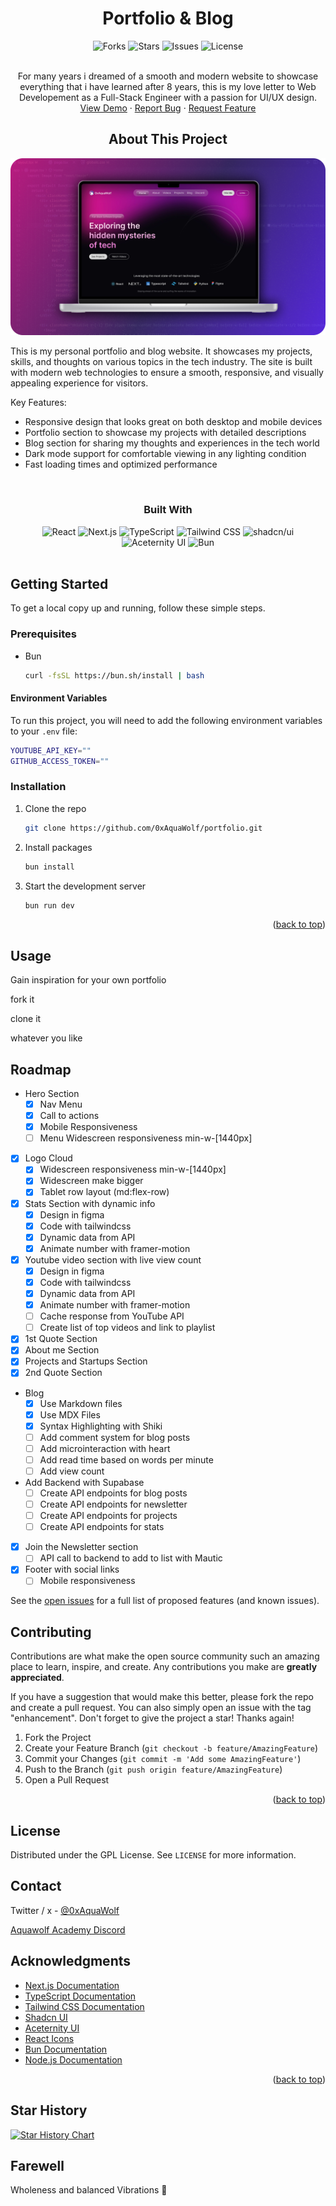 <h1 align="center">Portfolio & Blog</h3>

<a name="readme-top"></a>

<!-- PROJECT SHIELDS -->
<div align="center">
<!-- PROJECT SHIELDS -->
<img src="https://img.shields.io/github/forks/0xAquaWolf/portfolio.svg?style=for-the-badge" alt="Forks">
<img src="https://img.shields.io/github/stars/0xAquaWolf/portfolio.svg?style=for-the-badge" alt="Stars">
<img src="https://img.shields.io/github/issues/0xAquaWolf/portfolio.svg?style=for-the-badge" alt="Issues">
<img src="https://img.shields.io/github/license/0xAquaWolf/portfolio.svg?style=for-the-badge" alt="License">

</div>

<!-- PROJECT LOGO -->
<br />
<div align="center">

  <p align="center">
  For many years i dreamed of a smooth and modern website to showcase everything that i have learned after 8 years, this is my love letter to Web Developement as a Full-Stack Engineer with a passion for UI/UX design.
    <br />
    <a href="https://0xAquaWolf.com">View Demo</a>
    ·
    <a href="https://github.com/0xAquaWolf/portfolio/issues">Report Bug</a>
    ·
    <a href="https://github.com/0xAquaWolf/portfolio/issues">Request Feature</a>
  </p>
</div>

<!-- ABOUT THE PROJECT -->

<h2 align="center">About This Project</h3>

[![Portfolio Screen Shot][product-screenshot]](https://0xaquawolf.com)

This is my personal portfolio and blog website. It showcases my projects, skills, and thoughts on various topics in the tech industry. The site is built with modern web technologies to ensure a smooth, responsive, and visually appealing experience for visitors.

Key Features:

- Responsive design that looks great on both desktop and mobile devices
- Portfolio section to showcase my projects with detailed descriptions
- Blog section for sharing my thoughts and experiences in the tech world
- Dark mode support for comfortable viewing in any lighting condition
- Fast loading times and optimized performance

<br>
<h3 align="center">Built With</h3>
<div align="center">
<img src="https://img.shields.io/badge/React-20232A?style=for-the-badge&logo=react&logoColor=61DAFB" alt="React">
<img src="https://img.shields.io/badge/Next.js-000000?style=for-the-badge&logo=next.js&logoColor=white" alt="Next.js">
<img src="https://img.shields.io/badge/TypeScript-007ACC?style=for-the-badge&logo=typescript&logoColor=white" alt="TypeScript">
<img src="https://img.shields.io/badge/Tailwind_CSS-38B2AC?style=for-the-badge&logo=tailwind-css&logoColor=white" alt="Tailwind CSS">
<img src="https://img.shields.io/badge/shadcn%2Fui-000000?style=for-the-badge&logo=shadcnui&logoColor=white" alt="shadcn/ui">
<img src="https://img.shields.io/badge/Aceternity_UI-FF4785?style=for-the-badge&logo=storybook&logoColor=white" alt="Aceternity UI">
<img src="https://img.shields.io/badge/Bun-%23000000.svg?style=for-the-badge&logo=bun&logoColor=white" alt="Bun">
</div>
<br>
<!-- GETTING STARTED -->

## Getting Started

To get a local copy up and running, follow these simple steps.

### Prerequisites

- Bun
  ```sh
  curl -fsSL https://bun.sh/install | bash
  ```

#### Environment Variables

To run this project, you will need to add the following environment variables to your `.env` file:

```bash
YOUTUBE_API_KEY=""
GITHUB_ACCESS_TOKEN=""
```

### Installation

1. Clone the repo
   ```sh
   git clone https://github.com/0xAquaWolf/portfolio.git
   ```
2. Install packages
   ```sh
   bun install
   ```
3. Start the development server
   ```sh
   bun run dev
   ```

<p align="right">(<a href="#readme-top">back to top</a>)</p>

<!-- USAGE EXAMPLES -->

## Usage

Gain inspiration for your own portfolio

fork it

clone it

whatever you like

<!-- ROADMAP -->

## Roadmap

- Hero Section
  - [x] Nav Menu
  - [x] Call to actions
  - [x] Mobile Responsiveness
  - [ ] Menu Widescreen responsiveness min-w-[1440px]
- [x] Logo Cloud
  - [x] Widescreen responsiveness min-w-[1440px]
  - [x] Widescreen make bigger
  - [x] Tablet row layout (md:flex-row)
- [x] Stats Section with dynamic info
  - [x] Design in figma
  - [x] Code with tailwindcss
  - [x] Dynamic data from API
  - [x] Animate number with framer-motion
- [x] Youtube video section with live view count
  - [x] Design in figma
  - [x] Code with tailwindcss
  - [x] Dynamic data from API
  - [x] Animate number with framer-motion
  - [ ] Cache response from YouTube API
  - [ ] Create list of top videos and link to playlist
- [x] 1st Quote Section
- [x] About me Section
- [x] Projects and Startups Section
- [x] 2nd Quote Section
- Blog
  - [x] Use Markdown files
  - [x] Use MDX Files
  - [x] Syntax Highlighting with Shiki
  - [ ] Add comment system for blog posts
  - [ ] Add microinteraction with heart
  - [ ] Add read time based on words per minute
  - [ ] Add view count
- Add Backend with Supabase
  - [ ] Create API endpoints for blog posts
  - [ ] Create API endpoints for newsletter
  - [ ] Create API endpoints for projects
  - [ ] Create API endpoints for stats
- [x] Join the Newsletter section
  - [ ] API call to backend to add to list with Mautic
- [x] Footer with social links
  - [ ] Mobile responsiveness

See the [open issues](https://github.com/0xAquaWolf/your-portfolio-repo/issues) for a full list of proposed features (and known issues).

<!-- CONTRIBUTING -->

## Contributing

Contributions are what make the open source community such an amazing place to learn, inspire, and create. Any contributions you make are **greatly appreciated**.

If you have a suggestion that would make this better, please fork the repo and create a pull request. You can also simply open an issue with the tag "enhancement".
Don't forget to give the project a star! Thanks again!

1. Fork the Project
2. Create your Feature Branch (`git checkout -b feature/AmazingFeature`)
3. Commit your Changes (`git commit -m 'Add some AmazingFeature'`)
4. Push to the Branch (`git push origin feature/AmazingFeature`)
5. Open a Pull Request

<p align="right">(<a href="#readme-top">back to top</a>)</p>

<!-- LICENSE -->

## License

Distributed under the GPL License. See `LICENSE` for more information.

<!-- CONTACT -->

## Contact

Twitter / x - [@0xAquaWolf](https://twitter.com/0xAquaWolf)

[Aquawolf Academy Discord](https://discord.gg/wzPBjEcn87)

<!-- ACKNOWLEDGMENTS -->

## Acknowledgments

- [Next.js Documentation](https://nextjs.org/docs)
- [TypeScript Documentation](https://www.typescriptlang.org/docs/)
- [Tailwind CSS Documentation](https://tailwindcss.com/docs)
- [Shadcn UI](https://ui.shadcn.com/)
- [Aceternity UI](https://ui.aceternity.com/)
- [React Icons](https://react-icons.github.io/react-icons/)
- [Bun Documentation](https://bun.sh/docs)
- [Node.js Documentation](https://nodejs.org/en/docs/)

<p align="right">(<a href="#readme-top">back to top</a>)</p>

<!-- MARKDOWN LINKS & IMAGES -->
<!-- https://www.markdownguide.org/basic-syntax/#reference-style-links -->

[forks-shield]: https://img.shields.io/github/forks/0xAquaWolf/your-portfolio-repo.svg?style=for-the-badge
[forks-url]: https://github.com/0xAquaWolf/your-portfolio-repo/network/members
[stars-shield]: https://img.shields.io/github/stars/0xAquaWolf/your-portfolio-repo.svg?style=for-the-badge
[stars-url]: https://github.com/0xAquaWolf/your-portfolio-repo/stargazers
[issues-shield]: https://img.shields.io/github/issues/0xAquaWolf/your-portfolio-repo.svg?style=for-the-badge
[issues-url]: https://github.com/0xAquaWolf/your-portfolio-repo/issues
[license-shield]: https://img.shields.io/github/license/0xAquaWolf/your-portfolio-repo.svg?style=for-the-badge
[license-url]: https://github.com/0xAquaWolf/your-portfolio-repo/blob/master/LICENSE.txt
[product-screenshot]: /public/images/png/portfolio-preview.png
[Next.js]: https://img.shields.io/badge/next.js-000000?style=for-the-badge&logo=nextdotjs&logoColor=white
[Next-url]: https://nextjs.org/
[React.js]: https://img.shields.io/badge/React-20232A?style=for-the-badge&logo=react&logoColor=61DAFB
[React-url]: https://reactjs.org/
[TypeScript]: https://img.shields.io/badge/TypeScript-007ACC?style=for-the-badge&logo=typescript&logoColor=white
[TypeScript-url]: https://www.typescriptlang.org/
[Tailwind CSS]: https://img.shields.io/badge/Tailwind_CSS-38B2AC?style=for-the-badge&logo=tailwind-css&logoColor=white
[Tailwind-url]: https://tailwindcss.com/
[Shadcn UI]: https://img.shields.io/badge/Shadcn_UI-000000?style=for-the-badge&logo=shadcnui&logoColor=white
[Shadcn-url]: https://ui.shadcn.com/
[Aceternity UI]: https://img.shields.io/badge/Aceternity_UI-FF4785?style=for-the-badge&logo=storybook&logoColor=white
[Aceternity-url]: https://ui.aceternity.com/
[Bun]: https://img.shields.io/badge/Bun-000000?style=for-the-badge&logo=bun&logoColor=white
[Bun-url]: https://bun.sh/
[Node.js]: https://img.shields.io/badge/Node.js-43853D?style=for-the-badge&logo=node.js&logoColor=white
[Node-url]: https://nodejs.org/

## Star History

<a href="https://star-history.com/#0xAquaWolf/portfolio&Date">
 <picture>
   <source media="(prefers-color-scheme: dark)" srcset="https://api.star-history.com/svg?repos=0xAquaWolf/portfolio&type=Date&theme=dark" />
   <source media="(prefers-color-scheme: light)" srcset="https://api.star-history.com/svg?repos=0xAquaWolf/portfolio&type=Date" />
   <img alt="Star History Chart" src="https://api.star-history.com/svg?repos=0xAquaWolf/portfolio&type=Date" />
 </picture>
</a>

## Farewell

Wholeness and balanced Vibrations 🙌
